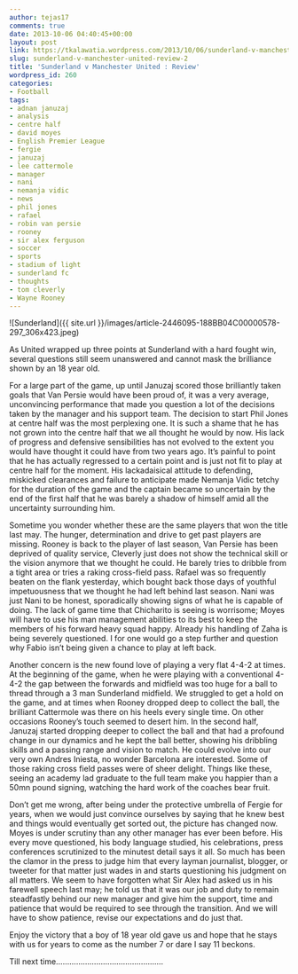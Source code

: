 ```yaml
---
author: tejas17
comments: true
date: 2013-10-06 04:40:45+00:00
layout: post
link: https://tkalawatia.wordpress.com/2013/10/06/sunderland-v-manchester-united-review-2/
slug: sunderland-v-manchester-united-review-2
title: 'Sunderland v Manchester United : Review'
wordpress_id: 260
categories:
- Football
tags:
- adnan januzaj
- analysis
- centre half
- david moyes
- English Premier League
- fergie
- januzaj
- lee cattermole
- manager
- nani
- nemanja vidic
- news
- phil jones
- rafael
- robin van persie
- rooney
- sir alex ferguson
- soccer
- sports
- stadium of light
- sunderland fc
- thoughts
- tom cleverly
- Wayne Rooney
---
```


![Sunderland]({{ site.url }}/images/article-2446095-188BB04C00000578-297_306x423.jpeg)

As United wrapped up three points at Sunderland with a hard fought win, several questions still seem unanswered and cannot mask the brilliance shown by an 18 year old.

For a large part of the game, up until Januzaj scored those brilliantly taken goals that Van Persie would have been proud of, it was a very average, unconvincing performance that made you question a lot of the decisions taken by the manager and his support team. The decision to start Phil Jones at centre half was the most perplexing one. It is such a shame that he has not grown into the centre half that we all thought he would by now. His lack of progress and defensive sensibilities has not evolved to the extent you would have thought it could have from two years ago. It’s painful to point that he has actually regressed to a certain point and is just not fit to play at centre half for the moment. His lackadaisical attitude to defending, miskicked clearances and failure to anticipate made Nemanja Vidic tetchy for the duration of the game and the captain became so uncertain by the end of the first half that he was barely a shadow of himself amid all the uncertainty surrounding him.

Sometime you wonder whether these are the same players that won the title last may. The hunger, determination and drive to get past players are missing. Rooney is back to the player of last season, Van Persie has been deprived of quality service, Cleverly just does not show the technical skill or the vision anymore that we thought he could. He barely tries to dribble from a tight area or tries a raking cross-field pass. Rafael was so frequently beaten on the flank yesterday, which bought back those days of youthful impetuousness that we thought he had left behind last season. Nani was just Nani to be honest, sporadically showing signs of what he is capable of doing. The lack of game time that Chicharito is seeing is worrisome; Moyes will have to use his man management abilities to its best to keep the members of his forward heavy squad happy. Already his handling of Zaha is being severely questioned. I for one would go a step further and question why Fabio isn’t being given a chance to play at left back.

Another concern is the new found love of playing a very flat 4-4-2 at times. At the beginning of the game, when he were playing with a conventional 4-4-2 the gap between the forwards and midfield was too huge for a ball to thread through a 3 man Sunderland midfield. We struggled to get a hold on the game, and at times when Rooney dropped deep to collect the ball, the brilliant Cattermole was there on his heels every single time. On other occasions Rooney’s touch seemed to desert him. In the second half, Januzaj started dropping deeper to collect the ball and that had a profound change in our dynamics and he kept the ball better, showing his dribbling skills and a passing range and vision to match. He could evolve into our very own Andres Iniesta, no wonder Barcelona are interested. Some of those raking cross field passes were of sheer delight. Things like these, seeing an academy lad graduate to the full team make you happier than a 50mn pound signing, watching the hard work of the coaches bear fruit.

Don’t get me wrong, after being under the protective umbrella of Fergie for years, when we would just convince ourselves by saying that he knew best and things would eventually get sorted out, the picture has changed now. Moyes is under scrutiny than any other manager has ever been before. His every move questioned, his body language studied, his celebrations, press conferences scrutinized to the minutest detail says it all. So much has been the clamor in the press to judge him that every layman journalist, blogger, or tweeter for that matter just wades in and starts questioning his judgment on all matters. We seem to have forgotten what Sir Alex had asked us in his farewell speech last may; he told us that it was our job and duty to remain steadfastly behind our new manager and give him the support, time and patience that would be required to see through the transition. And we will have to show patience, revise our expectations and do just that. 

Enjoy the victory that a boy of 18 year old gave us and hope that he stays with us for years to come as the number 7 or dare I say 11 beckons.

Till next time…………………………………………

